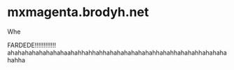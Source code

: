 # mxmagenta.brodyh.net
Whe


FARDEDE!!!!!!!!!!!!
ahahahahahahahahaahahhahhahhahahahahahahahhahahhahahahhahahahahahha
